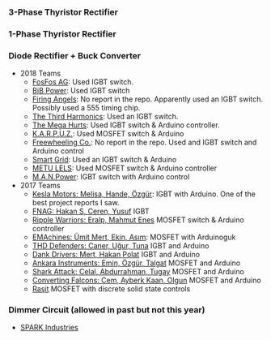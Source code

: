 
### 3-Phase Thyristor Rectifier


### 1-Phase Thyristor Rectifier


### Diode Rectifier + Buck Converter
- 2018 Teams
    - [FosFos AG](https://github.com/sametyildirima/FosFos-AG/blob/master/Latex_Report/ee463_hardware.pdf):  Used IGBT switch.
    - [BiB Power]( https://github.com/ismail-ataseven/BiB-Power/blob/7a01ebb5e4cc72ef8b2fff40187602b179af3daa/Hardware%20Report-BiB%20Power-2030120-2031318-2030377.pdf): Used IGBT switch
    - [Firing Angels](https://github.com/nailtosun/EE-463-Hardware-Project): No report in the repo. Apparently used an IGBT switch. Possibly used a 555 timing chip.
    - [The Third Harmonics](https://github.com/EnesAyaz/EE463-HardwareProject/blob/master/Reports/Component%20Selection.docx): Used an IGBT switch.
    - [The Mega Hurts](https://github.com/bulbulbahar/EE463_HardwareProject/blob/master/EE463_HardwareProjectReport-4.pdf): Used IGBT switch & Arduino controller.
    - [K.A.R.P.U.Z.](https://github.com/gurkandyilmaz/EE463-Hardware_Project/blob/master/Documentation/karpuzreport.pdf): Used MOSFET switch & Arduino
    - [Freewheeling Co.](https://github.com/anilcanbudak/EE463-Hardware-Project): No report in the repo. Used and IGBT switch and Arduino control
    - [Smart Grid](https://github.com/ivenguzel/EE463-Hardware_Project/blob/master/SmartGrid_Hardware_Report.pdf): Used an IGBT switch & Arduino
    - [METU LELS](https://github.com/yusufselimkaratas/463HardwareProject/blob/master/EE463%20Hardware%20Project%20Report%20final.pdf): Used MOSFET switch & Arduino controller
    - [M.A.N.Power](https://github.com/nevzatsafasenyayla/M.A.N.Power/blob/master/463%20Hardware%20Report-M.A.N%20Power.pdf): IGBT switch with Arduino control
- 2017 Teams
    - [Kesla Motors: Melisa, Hande, Özgür](https://github.com/ghandeb/KESLA-Motors/blob/master/HW_Project_KeslaMotors_Melisa_Hande_%C3%96zg%C3%BCr_46616_279732244.pdf): IGBT with Arduino. One of the best project reports I saw.
    - [FNAG: Hakan S, Ceren, Yusuf](https://github.com/hakansrc/EE463-Hardware-Project-team-FNAG/blob/master/Report.docx) IGBT
    - [Ripple Warriors: Eralp, Mahmut Enes](https://github.com/MehmetEralpKose/Ripple-Warriors-Hardware-Project-) MOSFET switch & Arduino controller
    - [EMAchines: Ümit Mert, Ekin, Asım](https://github.com/caglarmert/EE463-Hardware-Project/blob/master/Reports/EE463_Hardware_Project_Final_Report_EMAchines.pdf): MOSFET with Arduinoguk
    - [THD Defenders: Caner, Uğur, Tuna](https://github.com/caneryagci/EE_463-Hardware-Project/blob/master/EE463%20Hardware%20Project%20Report%20(THD%20Defenders).pdf) IGBT and Arduino
    - [Dank Drivers: Mert, Hakan Polat](https://github.com/hakanpolat/EE463--Dank-Drivers/blob/master/EE463HardwareProject_Report.pdf) IGBT and Arduino
    - [Ankara Instruments: Emin, Özgür, Talgat](https://github.com/emincinalioglu/Ankara-Instruments/blob/master/EE463-Hardwareproject-report.docx) MOSFET and Arduino
    - [Shark Attack: Celal, Abdurrahman, Tugay](https://github.com/celalkavlak/EE463_Hardware_Project/blob/master/report/ee463%20term%20project%20report%20of%20design%20and%20test%20results%20Abdurrahman%20Ayd%C4%B1n-Tugay%20Karakaya-%20Celal%20Kavlak.pdf)  MOSFET and Arduino
    - [Converting Falcons: Cem, Ayberk Kaan, Olgun](https://github.com/OlgunErdogan/Converting_Falcons/blob/master/Converting%20Falcons%20Hardware%20Report.pdf)  MOSFET and Arduino
    - [Raşit](https://github.com/rasitgokmen/EE463-Project/blob/master/Report/Report%20Included%20Test%20Results_RasitGOKMEN.pdf) MOSFET with discrete solid state controls

### Dimmer Circuit (allowed in past but not this year)
- [SPARK Industries](https://github.com/hhintoglu/EE463_Hardware_Project)





